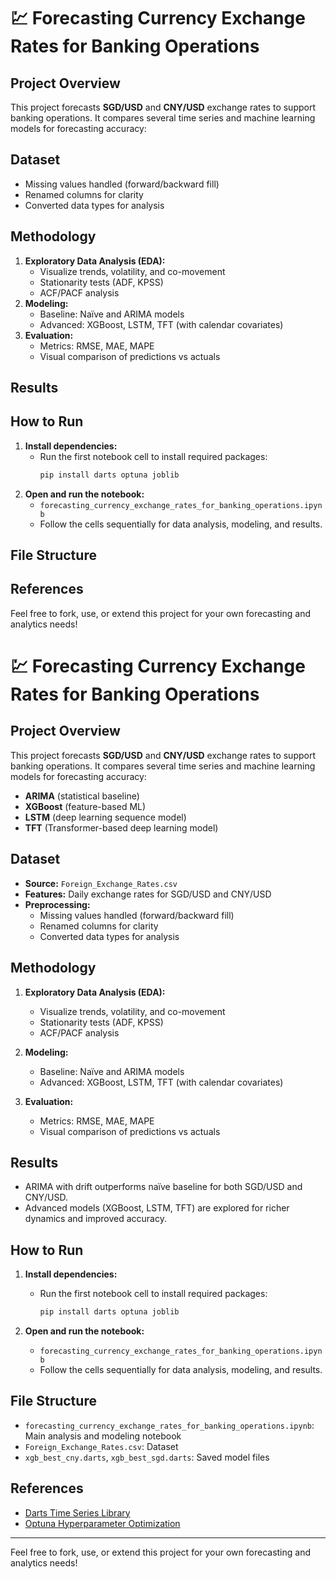 # 💹 Forecasting Currency Exchange Rates for Banking Operations

## Project Overview
This project forecasts **SGD/USD** and **CNY/USD** exchange rates to support banking operations. It compares several time series and machine learning models for forecasting accuracy:

## Dataset
  - Missing values handled (forward/backward fill)
  - Renamed columns for clarity
  - Converted data types for analysis

## Methodology
1. **Exploratory Data Analysis (EDA):**
   - Visualize trends, volatility, and co-movement
   - Stationarity tests (ADF, KPSS)
   - ACF/PACF analysis
2. **Modeling:**
   - Baseline: Naïve and ARIMA models
   - Advanced: XGBoost, LSTM, TFT (with calendar covariates)
3. **Evaluation:**
   - Metrics: RMSE, MAE, MAPE
   - Visual comparison of predictions vs actuals

## Results

## How to Run
1. **Install dependencies:**
   - Run the first notebook cell to install required packages:
     ```bash
     pip install darts optuna joblib
     ```
2. **Open and run the notebook:**
   - `forecasting_currency_exchange_rates_for_banking_operations.ipynb`
   - Follow the cells sequentially for data analysis, modeling, and results.

## File Structure

## References

Feel free to fork, use, or extend this project for your own forecasting and analytics needs!

# 💹 Forecasting Currency Exchange Rates for Banking Operations

## Project Overview

This project forecasts **SGD/USD** and **CNY/USD** exchange rates to support banking operations. It compares several time series and machine learning models for forecasting accuracy:

- **ARIMA** (statistical baseline)
- **XGBoost** (feature-based ML)
- **LSTM** (deep learning sequence model)
- **TFT** (Transformer-based deep learning model)

## Dataset

- **Source:** `Foreign_Exchange_Rates.csv`
- **Features:** Daily exchange rates for SGD/USD and CNY/USD
- **Preprocessing:**
  - Missing values handled (forward/backward fill)
  - Renamed columns for clarity
  - Converted data types for analysis

## Methodology

1. **Exploratory Data Analysis (EDA):**
   - Visualize trends, volatility, and co-movement
   - Stationarity tests (ADF, KPSS)
   - ACF/PACF analysis

2. **Modeling:**
   - Baseline: Naïve and ARIMA models
   - Advanced: XGBoost, LSTM, TFT (with calendar covariates)

3. **Evaluation:**
   - Metrics: RMSE, MAE, MAPE
   - Visual comparison of predictions vs actuals

## Results

- ARIMA with drift outperforms naïve baseline for both SGD/USD and CNY/USD.
- Advanced models (XGBoost, LSTM, TFT) are explored for richer dynamics and improved accuracy.

## How to Run

1. **Install dependencies:**

   - Run the first notebook cell to install required packages:

     ```bash
     pip install darts optuna joblib
     ```

2. **Open and run the notebook:**

   - `forecasting_currency_exchange_rates_for_banking_operations.ipynb`
   - Follow the cells sequentially for data analysis, modeling, and results.

## File Structure

- `forecasting_currency_exchange_rates_for_banking_operations.ipynb`: Main analysis and modeling notebook
- `Foreign_Exchange_Rates.csv`: Dataset
- `xgb_best_cny.darts`, `xgb_best_sgd.darts`: Saved model files

## References

- [Darts Time Series Library](https://github.com/unit8co/darts)
- [Optuna Hyperparameter Optimization](https://optuna.org/)

---

Feel free to fork, use, or extend this project for your own forecasting and analytics needs!
